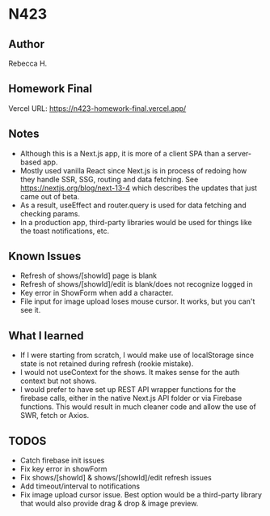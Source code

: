 # N423

## Author

Rebecca H.

## Homework Final

Vercel URL:
https://n423-homework-final.vercel.app/

## Notes

- Although this is a Next.js app, it is more of a client SPA than a server-based app.
- Mostly used vanilla React since Next.js is in process of redoing how they handle SSR, SSG, routing and data fetching. See https://nextjs.org/blog/next-13-4 which describes the updates that just came out of beta.
- As a result, useEffect and router.query is used for data fetching and checking params.
- In a production app, third-party libraries would be used for things like the toast notifications, etc.

## Known Issues

- Refresh of shows/[showId] page is blank
- Refresh of shows/[showId]/edit is blank/does not recognize logged in
- Key error in ShowForm when add a character.
- File input for image upload loses mouse cursor. It works, but you can't see it.

## What I learned

- If I were starting from scratch, I would make use of localStorage since state is not retained during refresh (rookie mistake).
- I would not useContext for the shows. It makes sense for the auth context but not shows.
- I would prefer to have set up REST API wrapper functions for the firebase calls, either in the native Next.js API folder or via Firebase functions. This would result in much cleaner code and allow the use of SWR, fetch or Axios.

## TODOS

- Catch firebase init issues
- Fix key error in showForm
- Fix shows/[showId] & shows/[showId]/edit refresh issues
- Add timeout/interval to notifications
- Fix image upload cursor issue. Best option would be a third-party library that would also provide drag & drop & image preview.
